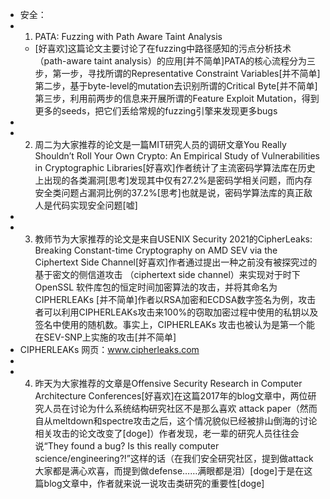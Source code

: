 - 安全：
-
  1. PATA: Fuzzing with Path Aware Taint Analysis
	- [好喜欢]这篇论文主要讨论了在fuzzing中路径感知的污点分析技术（path-aware taint analysis）的应用[并不简单]PATA的核心流程分为三步，第一步，寻找所谓的Representative Constraint Variables[并不简单]第二步，基于byte-level的mutation去识别所谓的Critical Byte[并不简单]第三步，利用前两步的信息来开展所谓的Feature Exploit Mutation，得到更多的seeds，把它们丢给常规的fuzzing引擎来发现更多bugs
-
-
  2. 周二为大家推荐的论文是一篇MIT研究人员的调研文章You Really Shouldn’t Roll Your Own Crypto: An Empirical Study of Vulnerabilities in Cryptographic Libraries[好喜欢]作者统计了主流密码学算法库在历史上出现的各类漏洞[思考]发现其中仅有27.2%是密码学相关问题，而内存安全类问题占漏洞比例的37.2%[思考]也就是说，密码学算法库的真正敌人是代码实现安全问题[嘘]
-
-
  3. 教师节为大家推荐的论文是来自USENIX Security 2021的CipherLeaks: Breaking Constant-time Cryptography on AMD SEV via the Ciphertext Side Channel[好喜欢]作者通过提出一种之前没有被探究过的基于密文的侧信道攻击 （ciphertext side channel）来实现对于时下OpenSSL 软件库包的恒定时间加密算法的攻击，并将其命名为CIPHERLEAKs [并不简单]作者以RSA加密和ECDSA数字签名为例，攻击者可以利用CIPHERLEAKs攻击来100%的窃取加密过程中使用的私钥以及签名中使用的随机数。事实上，CIPHERLEAKs 攻击也被认为是第一个能在SEV-SNP上实施的攻击[并不简单]
- CIPHERLEAKs 网页：www.cipherleaks.com
-
-
  4. 昨天为大家推荐的文章是Offensive Security Research in Computer Architecture Conferences[好喜欢]在这篇2017年的blog文章中，两位研究人员在讨论为什么系统结构研究社区不是那么喜欢 attack paper（然而自从meltdown和spectre攻击之后，这个情况貌似已经被排山倒海的讨论相关攻击的论文改变了[doge]）作者发现，老一辈的研究人员往往会说“They found a bug? Is this really computer science/engineering?!”这样的话（在我们安全研究社区，提到做attack大家都是满心欢喜，而提到做defense……满眼都是泪）[doge]于是在这篇blog文章中，作者就来说一说攻击类研究的重要性[doge]